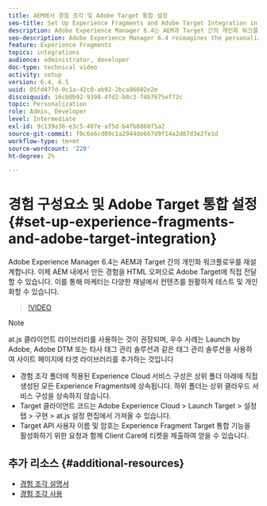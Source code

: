 ```yaml
---
title: AEM에서 경험 조각 및 Adobe Target 통합 설정
seo-title: Set Up Experience Fragments and Adobe Target Integration in AEM
description: Adobe Experience Manager 6.4는 AEM과 Target 간의 개인화 워크플로우를 재설계합니다. 이제 AEM 내에서 만든 경험을 HTML 오퍼으로 Adobe Target에 직접 전달할 수 있습니다. 이를 통해 마케터는 다양한 채널에서 컨텐츠를 원활하게 테스트 및 개인화할 수 있습니다.
seo-description: Adobe Experience Manager 6.4 reimagines the personalization workflow between AEM and Target. Experiences created within AEM can now be delivered directly to Adobe Target as HTML Offers. It allows Marketers to seamlessly test and personalize content across different channels.
feature: Experience Fragments
topics: integrations
audience: administrator, developer
doc-type: technical video
activity: setup
version: 6.4, 6.5
uuid: 05fd477d-0c1a-42c0-ab92-2bca86602e2e
discoiquuid: 16cb0b92-9398-4fd2-b8c3-f4b7675ef72c
topic: Personalization
role: Admin, Developer
level: Intermediate
exl-id: 9c139a36-e3c5-407e-af5d-b4fb8860f5a2
source-git-commit: f0c6e6cd09c1a2944de667d9f14a2d87d3e2fe1d
workflow-type: tm+mt
source-wordcount: '220'
ht-degree: 2%

---
```


# 경험 구성요소 및 Adobe Target 통합 설정{#set-up-experience-fragments-and-adobe-target-integration}

Adobe Experience Manager 6.4는 AEM과 Target 간의 개인화 워크플로우를 재설계합니다. 이제 AEM 내에서 만든 경험을 HTML 오퍼으로 Adobe Target에 직접 전달할 수 있습니다. 이를 통해 마케터는 다양한 채널에서 컨텐츠를 원활하게 테스트 및 개인화할 수 있습니다.

>[!VIDEO](https://video.tv.adobe.com/v/22380/?quality=9&learn=on)

>[!NOTE]
>
>at.js 클라이언트 라이브러리를 사용하는 것이 권장되며, 우수 사례는 Launch by Adobe, Adobe DTM 또는 타사 태그 관리 솔루션과 같은 태그 관리 솔루션을 사용하여 사이트 페이지에 타겟 라이브러리를 추가하는 것입니다

* 경험 조각 폴더에 적용된 Experience Cloud 서비스 구성은 상위 폴더 아래에 직접 생성된 모든 Experience Fragments에 상속됩니다. 하위 폴더는 상위 클라우드 서비스 구성을 상속하지 않습니다.
* Target 클라이언트 코드는 Adobe Experience Cloud > Launch Target > 설정 탭 > 구현 > at.js 설정 편집에서 가져올 수 있습니다.
* Target API 사용자 이름 및 암호는 Experience Fragment Target 통합 기능을 활성화하기 위한 요청과 함께 Client Care에 티켓을 제출하여 얻을 수 있습니다.

## 추가 리소스 {#additional-resources}

* [경험 조각 설명서](https://helpx.adobe.com/experience-manager/6-5/sites/authoring/using/experience-fragments.html)
* [경험 조각 사용](/help/sites/experience-fragments/experience-fragments-feature-video-use.md)
